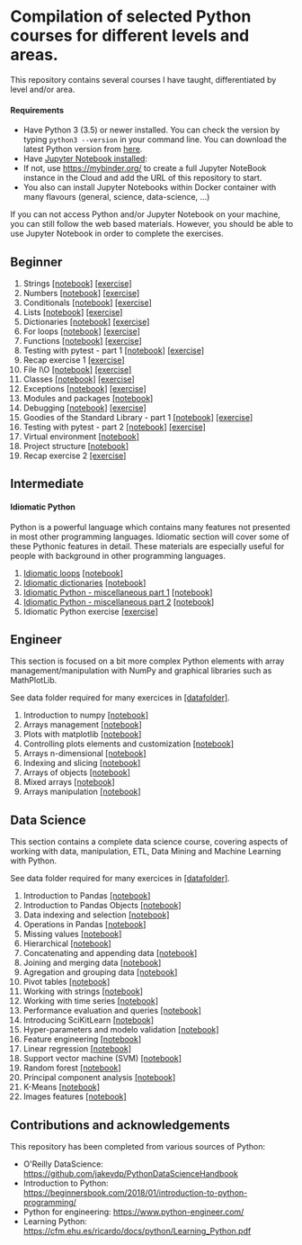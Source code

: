 # Compilation of selected Python courses for different levels and areas.

This repository contains several courses I have taught, differentiated by level and/or area. 

#### Requirements
* Have Python 3 (3.5) or newer installed. You can check the version by typing `python3 --version` in your command line. You can download the latest Python version from [here](https://www.python.org/downloads/).
* Have [Jupyter Notebook installed](http://jupyter.readthedocs.io/en/latest/install.html):
 * If not, use https://mybinder.org/ to create a full Jupyter NoteBook instance in the Cloud and add the URL of this repository to start.
 * You also can install Jupyter Notebooks within Docker container with many flavours (general, science, data-science, ...)

If you can not access Python and/or Jupyter Notebook on your machine, you can still follow the web based materials. However, you should be able to use Jupyter Notebook in order to complete the exercises.


## Beginner
1. Strings [[notebook]](./python-beginner/notebooks/strings.ipynb) [[exercise]](./python-beginner/exercises/strings_exercise.ipynb)
1. Numbers [[notebook]](./python-beginner/notebooks/numbers.ipynb) [[exercise]](./python-beginner/exercises/numbers_exercise.ipynb)
1. Conditionals [[notebook]](./python-beginner/notebooks/conditionals.ipynb) [[exercise]](./python-beginner/exercises/conditionals_exercise.ipynb)
1. Lists [[notebook]](./python-beginner/notebooks/lists.ipynb) [[exercise]](./python-beginner/exercises/lists_exercise.ipynb)
1. Dictionaries [[notebook]](./python-beginner/notebooks/dictionaries.ipynb) [[exercise]](./python-beginner/exercises/dictionaries_exercise.ipynb)
1. For loops [[notebook]](./python-beginner/notebooks/for_loops.ipynb) [[exercise]](./python-beginner/exercises/for_loops_exercise.ipynb)
1. Functions [[notebook]](./python-beginner/notebooks/functions.ipynb) [[exercise]](./python-beginner/exercises/functions_exercise.ipynb)
1. Testing with pytest - part 1 [[notebook]](./python-beginner/notebooks/testing1.ipynb) [[exercise]](./python-beginner/exercises/testing1_exercise.ipynb)
1. Recap exercise 1 [[exercise]](./python-beginner/exercises/recap1_exercise.ipynb)
1. File I\O [[notebook]](./python-beginner/notebooks/file_io.ipynb) [[exercise]](./python-beginner/exercises/file_io_exercise.ipynb)
1. Classes [[notebook]](./python-beginner/notebooks/classes.ipynb) [[exercise]](./python-beginner/exercises/classes_exercise.ipynb)
1. Exceptions [[notebook]](./python-beginner/notebooks/exceptions.ipynb) [[exercise]](./python-beginner/exercises/exceptions_exercise.ipynb)
1. Modules and packages [[notebook]](./python-beginner/notebooks/modules_and_packages.ipynb)
1. Debugging [[notebook]](./python-beginner/notebooks/debugging.ipynb) [[exercise]](./python-beginner/exercises/debugging_exercise.ipynb)
1. Goodies of the Standard Library - part 1 [[notebook]](./python-beginner/notebooks/std_lib.ipynb) [[exercise]](./python-beginner/exercises/std_lib1_exercise.ipynb)
1. Testing with pytest - part 2 [[notebook]](./python-beginner/notebooks/testing2.ipynb) [[exercise]](./python-beginner/exercises/testing2_exercise.ipynb)
1. Virtual environment [[notebook]](./python-beginner/notebooks/venv.ipynb)
1. Project structure [[notebook]](./python-beginner/notebooks/project_structure.ipynb)
1. Recap exercise 2 [[exercise]](./python-beginner/exercises/recap2_exercise.ipynb)


## Intermediate

#### Idiomatic Python
Python is a powerful language which contains many features not presented in most other programming languages. Idiomatic section will cover some of these Pythonic features in detail. These materials are especially useful for people with background in other programming languages.

1. [Idiomatic loops](./python-intermediate/html/idiomatic_loops.html) [[notebook]](./python-intermediate/notebooks/idiomatic_loops.ipynb)
1. [Idiomatic dictionaries](./python-intermediate/html/idiomatic_dicts.html) [[notebook]](./python-intermediate/notebooks/idiomatic_dicts.ipynb)
1. [Idiomatic Python - miscellaneous part 1](./python-intermediate/html/idiomatic_misc1.html) [[notebook]](./python-intermediate/notebooks/idiomatic_misc1.ipynb)
1. [Idiomatic Python - miscellaneous part 2](./python-intermediate/html/idiomatic_misc2.html) [[notebook]](./python-intermediate/notebooks/idiomatic_misc2.ipynb)
1. Idiomatic Python exercise [[exercise]](./python-intermediate/exercises/idiomatic_python_exercise.ipynb)

## Engineer

This section is focused on a bit more complex Python elements with array management/manipulation with NumPy and graphical libraries such as MathPlotLib.

See data folder required for many exercices in [[datafolder]](./python-engineering/data/).

1. Introduction to numpy [[notebook]](./python-engineering/00_Introduction_to_numpy.ipynb) 
1. Arrays management [[notebook]](./python-engineering/01_Arrays_management.ipynb) 
1. Plots with matplotlib [[notebook]](./python-engineering/00_Plots_with_matplotlib.ipynb) 
1. Controlling plots elements and customization [[notebook]](./python-engineering/01_Controlling_plot_elements.ipynb) 
1. Arrays n-dimensional [[notebook]](./python-engineering/02_Arrays_N_dimensional.ipynb) 
1. Indexing and slicing [[notebook]](./python-engineering/03_Indexing_y_slicing_c.ipynb) 
1. Arrays of objects [[notebook]](./python-engineering/04_Objects_Arrays.ipynb) 
1. Mixed arrays [[notebook]](./python-engineering/05_Mixed_Arrays.ipynb) 
1. Arrays manipulation [[notebook]](./python-engineering/06_Arrays_manipulation.ipynb) 

## Data Science

This section contains a complete data science course, covering aspects of working with data, manipulation, ETL, Data Mining and Machine Learning with Python.

See data folder required for many exercices in [[datafolder]](./python-datascience/data/).

1. Introduction to Pandas [[notebook]](./python-datascience/03.00-Introduction-to-Pandas.ipynb) 
1. Introduction to Pandas Objects [[notebook]](./python-datascience/03.01-Introducing-Pandas-Objects.ipynb) 
1. Data indexing and selection [[notebook]](./python-datascience/03.02-Data-Indexing-and-Selection.ipynb) 
1. Operations in Pandas  [[notebook]](./python-datascience/03.03-Operations-in-Pandas.ipynb) 
1. Missing values  [[notebook]](./python-datascience/03.04-Missing-Values.ipynb) 
1. Hierarchical  [[notebook]](./python-datascience/03.05-Hierarchical-Indexing.ipynb) 
1. Concatenating and appending data  [[notebook]](./python-datascience/03.06-Concat-And-Append.ipynb) 
1. Joining and merging data  [[notebook]](./python-datascience/03.07-Merge-and-Join.ipynb) 
1. Agregation and grouping data  [[notebook]](./python-datascience/03.08-Aggregation-and-Grouping.ipynb) 
1. Pivot tables  [[notebook]](./python-datascience/03.09-Pivot-Tables.ipynb) 
1. Working with strings  [[notebook]](./python-datascience/03.10-Working-With-Strings.ipynb) 
1. Working with time series  [[notebook]](./python-datascience/03.11-Working-with-Time-Series.ipynb) 
1. Performance evaluation and queries  [[notebook]](./python-datascience/03.12-Performance-Eval-and-Query.ipynb) 
1. Introducing SciKitLearn  [[notebook]](./python-datascience/05.02-Introducing-Scikit-Learn.ipynb) 
1. Hyper-parameters and modelo validation  [[notebook]](./python-datascience/05.03-Hyperparameters-and-Model-Validation.ipynb) 
1. Feature engineering  [[notebook]](./python-datascience/05.04-Feature-Engineering.ipynb) 
1. Linear regression  [[notebook]](./python-datascience/05.06-Linear-Regression.ipynb) 
1. Support vector machine (SVM)  [[notebook]](./python-datascience/05.07-Support-Vector-Machines.ipynb) 
1. Random forest  [[notebook]](./python-datascience/05.08-Random-Forests.ipynb) 
1. Principal component analysis  [[notebook]](./python-datascience/05.09-Principal-Component-Analysis.ipynb) 
1. K-Means  [[notebook]](./python-datascience/05.11-K-Means.ipynb) 
1. Images features  [[notebook]](./python-datascience/05.14-Image-Features.ipynb) 



## Contributions and acknowledgements

This repository has been completed from various sources of Python:

- O'Reilly DataScience: https://github.com/jakevdp/PythonDataScienceHandbook
- Introduction to Python: https://beginnersbook.com/2018/01/introduction-to-python-programming/
- Python for engineering: https://www.python-engineer.com/
- Learning Python: https://cfm.ehu.es/ricardo/docs/python/Learning_Python.pdf



